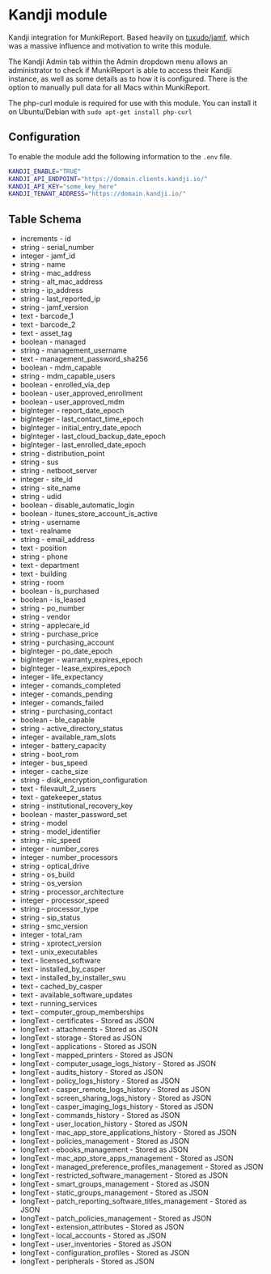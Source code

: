 Kandji module
==============

Kandji integration for MunkiReport. Based heavily on [tuxudo/jamf](https://github.com/tuxudo/jamf), which was a massive influence and motivation to write this module.

The Kandji Admin tab within the Admin dropdown menu allows an administrator to check if MunkiReport is able to access their Kandji instance, as well as some details as to how it is configured. There is the option to manually pull data for all Macs within MunkiReport.

The php-curl module is required for use with this module. You can install it on Ubuntu/Debian with `sudo apt-get install php-curl`

## Configuration

To enable the module add the following information to the `.env` file.

```sh
KANDJI_ENABLE="TRUE"
KANDJI_API_ENDPOINT="https://domain.clients.kandji.io/"
KANDJI_API_KEY="some_key_here"
KANDJI_TENANT_ADDRESS="https://domain.kandji.io/"
```

Table Schema
---
* increments - id
* string - serial_number
* integer - jamf_id
* string - name
* string - mac_address
* string - alt_mac_address
* string - ip_address
* string - last_reported_ip
* string - jamf_version
* text - barcode_1
* text - barcode_2
* text - asset_tag
* boolean - managed
* string - management_username
* text - management_password_sha256
* boolean - mdm_capable
* string - mdm_capable_users
* boolean - enrolled_via_dep
* boolean - user_approved_enrollment
* boolean - user_approved_mdm
* bigInteger - report_date_epoch
* bigInteger - last_contact_time_epoch
* bigInteger - initial_entry_date_epoch
* bigInteger - last_cloud_backup_date_epoch
* bigInteger - last_enrolled_date_epoch
* string - distribution_point
* string - sus
* string - netboot_server
* integer - site_id
* string - site_name
* string - udid
* boolean - disable_automatic_login
* boolean - itunes_store_account_is_active
* string - username
* text - realname
* string - email_address
* text - position
* string - phone
* text - department
* text - building
* string - room
* boolean - is_purchased
* boolean - is_leased
* string - po_number
* string - vendor
* string - applecare_id
* string - purchase_price
* string - purchasing_account
* bigInteger - po_date_epoch
* bigInteger - warranty_expires_epoch
* bigInteger - lease_expires_epoch
* integer - life_expectancy
* integer - comands_completed
* integer - comands_pending
* integer - comands_failed
* string - purchasing_contact
* boolean - ble_capable
* string - active_directory_status
* integer - available_ram_slots
* integer - battery_capacity
* string - boot_rom
* integer - bus_speed
* integer - cache_size
* string - disk_encryption_configuration
* text - filevault_2_users
* text - gatekeeper_status
* string - institutional_recovery_key
* boolean - master_password_set
* string - model
* string - model_identifier
* string - nic_speed
* integer - number_cores
* integer - number_processors
* string - optical_drive
* string - os_build
* string - os_version
* string - processor_architecture
* integer - processor_speed
* string - processor_type
* string - sip_status
* string - smc_version
* integer - total_ram
* string - xprotect_version
* text - unix_executables
* text - licensed_software
* text - installed_by_casper
* text - installed_by_installer_swu
* text - cached_by_casper
* text - available_software_updates
* text - running_services
* text - computer_group_memberships
* longText - certificates - Stored as JSON
* longText - attachments - Stored as JSON
* longText - storage - Stored as JSON
* longText - applications - Stored as JSON
* longText - mapped_printers - Stored as JSON
* longText - computer_usage_logs_history - Stored as JSON
* longText - audits_history - Stored as JSON
* longText - policy_logs_history - Stored as JSON
* longText - casper_remote_logs_history - Stored as JSON
* longText - screen_sharing_logs_history - Stored as JSON
* longText - casper_imaging_logs_history - Stored as JSON
* longText - commands_history - Stored as JSON
* longText - user_location_history - Stored as JSON
* longText - mac_app_store_applications_history - Stored as JSON
* longText - policies_management - Stored as JSON
* longText - ebooks_management - Stored as JSON
* longText - mac_app_store_apps_management - Stored as JSON
* longText - managed_preference_profiles_management - Stored as JSON
* longText - restricted_software_management - Stored as JSON
* longText - smart_groups_management - Stored as JSON
* longText - static_groups_management - Stored as JSON
* longText - patch_reporting_software_titles_management - Stored as JSON
* longText - patch_policies_management - Stored as JSON
* longText - extension_attributes - Stored as JSON
* longText - local_accounts - Stored as JSON
* longText - user_inventories - Stored as JSON
* longText - configuration_profiles - Stored as JSON
* longText - peripherals - Stored as JSON
